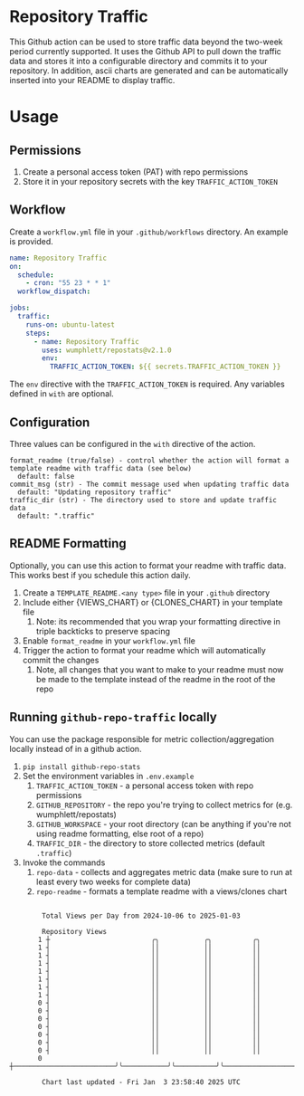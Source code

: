 # Repository Traffic

This Github action can be used to store traffic data beyond the two-week period currently supported.
It uses the Github API to pull down the traffic data and stores it into a configurable directory and commits it to your 
repository. In addition, ascii charts are generated and can be automatically inserted into your README to display traffic.

# Usage
## Permissions
1. Create a personal access token (PAT) with repo permissions
2. Store it in your repository secrets with the key `TRAFFIC_ACTION_TOKEN`

## Workflow
Create a `workflow.yml` file in your `.github/workflows` directory. An example is provided.

```yaml
name: Repository Traffic
on:
  schedule:
    - cron: "55 23 * * 1"
  workflow_dispatch:

jobs:
  traffic:
    runs-on: ubuntu-latest
    steps:
      - name: Repository Traffic
        uses: wumphlett/repostats@v2.1.0
        env:
          TRAFFIC_ACTION_TOKEN: ${{ secrets.TRAFFIC_ACTION_TOKEN }}
```
The `env` directive with the `TRAFFIC_ACTION_TOKEN` is required. Any variables defined in `with` are optional.

## Configuration
Three values can be configured in the `with` directive of the action.
```
format_readme (true/false) - control whether the action will format a template readme with traffic data (see below)
  default: false
commit_msg (str) - The commit message used when updating traffic data
  default: "Updating repository traffic"
traffic_dir (str) - The directory used to store and update traffic data
  default: ".traffic"
```

## README Formatting
Optionally, you can use this action to format your readme with traffic data. This works best if you schedule this action
daily.

1. Create a `TEMPLATE_README.<any type>` file in your `.github` directory
2. Include either {VIEWS_CHART} or {CLONES_CHART} in your template file
   1. Note: its recommended that you wrap your formatting directive in triple backticks to preserve spacing
3. Enable `format_readme` in your `workflow.yml` file
4. Trigger the action to format your readme which will automatically commit the changes
   1. Note, all changes that you want to make to your readme must now be made to the template instead of the readme in the root of the repo

## Running `github-repo-traffic` locally
You can use the package responsible for metric collection/aggregation locally instead of in a github action.

1. `pip install github-repo-stats`
2. Set the environment variables in `.env.example`
   1. `TRAFFIC_ACTION_TOKEN` - a personal access token with repo permissions
   2. `GITHUB_REPOSITORY` - the repo you're trying to collect metrics for (e.g. wumphlett/repostats)
   3. `GITHUB_WORKSPACE` - your root directory (can be anything if you're not using readme formatting, else root of a repo)
   4. `TRAFFIC_DIR` - the directory to store collected metrics (default `.traffic`)
3. Invoke the commands
   1. `repo-data` - collects and aggregates metric data (make sure to run at least every two weeks for complete data)
   2. `repo-readme` - formats a template readme with a views/clones chart

```

        Total Views per Day from 2024-10-06 to 2025-01-03

        Repository Views
       1 ┼                         ╭╮           ╭╮          ╭╮
       1 ┤                         ││           ││          ││
       1 ┤                         ││           ││          ││
       1 ┤                         ││           ││          ││
       1 ┤                         ││           ││          ││
       1 ┤                         ││           ││          ││
       1 ┤                         ││           ││          ││
       1 ┤                         ││           ││          ││
       0 ┤                         ││           ││          ││
       0 ┤                         ││           ││          ││
       0 ┤                         ││           ││          ││
       0 ┤                         ││           ││          ││
       0 ┤                         ││           ││          ││
       0 ┤                         ││           ││          ││
       0 ┤                         ││           ││          ││
       0 ┼─────────────────────────╯╰───────────╯╰──────────╯╰─────────────────────────────────────

        Chart last updated - Fri Jan  3 23:58:40 2025 UTC
        
```
